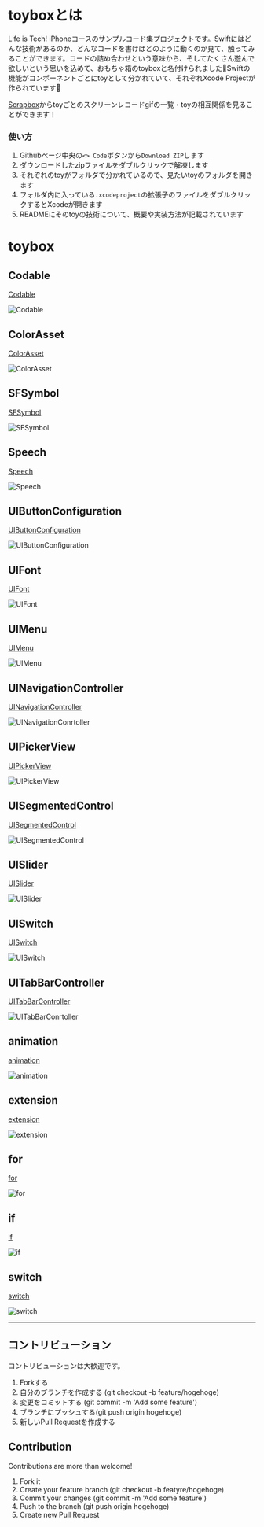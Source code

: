 # toyboxとは
Life is Tech! iPhoneコースのサンプルコード集プロジェクトです。Swiftにはどんな技術があるのか、どんなコードを書けばどのように動くのか見て、触ってみることができます。コードの詰め合わせという意味から、そしてたくさん遊んで欲しいという思いを込めて、おもちゃ箱のtoyboxと名付けられました🎉Swiftの機能がコンポーネントごとにtoyとして分かれていて、それぞれXcode Projectが作られています👀  

[Scrapbox](https://scrapbox.io/toybox-ios/)からtoyごとのスクリーンレコードgifの一覧・toyの相互関係を見ることができます！

### 使い方
1. Githubページ中央の`<> Code`ボタンから`Download ZIP`します
2. ダウンロードしたzipファイルをダブルクリックで解凍します
3. それぞれのtoyがフォルダで分かれているので、見たいtoyのフォルダを開きます
4. フォルダ内に入っている`.xcodeproject`の拡張子のファイルをダブルクリックするとXcodeが開きます
5. READMEにそのtoyの技術について、概要や実装方法が記載されています

# toybox

## Codable
[Codable](https://github.com/lifeistech/toybox/tree/main/Codable)

![Codable](Codable/Codable.gif)

## ColorAsset
[ColorAsset](https://github.com/lifeistech/toybox/tree/main/ColorAsset)

![ColorAsset](ColorAsset/ColorAsset.png)

## SFSymbol
[SFSymbol](https://github.com/lifeistech/toybox/tree/main/SFSymbol)

![SFSymbol](SFSymbol/SFSymbol.png)

## Speech
[Speech](https://github.com/lifeistech/toybox/tree/main/Speech)

![Speech](Speech/Speech.png)

## UIButtonConfiguration
[UIButtonConfiguration](https://github.com/lifeistech/toybox/tree/main/UIButtonConfiguration)

![UIButtonConfiguration](UIButtonConfiguration/UIButtonConfiguration.gif)

## UIFont
[UIFont](https://github.com/lifeistech/toybox/tree/main/UIFont)

![UIFont](UIFont/UIFont.png)

## UIMenu
[UIMenu](https://github.com/lifeistech/toybox/tree/main/UIMenu)

![UIMenu](UIMenu/UIMenu.gif)

## UINavigationController
[UINavigationController](https://github.com/lifeistech/toybox/tree/main/UINavigationConrtoller)

![UINavigationConrtoller](UINavigationController/UINavigationController.gif)

## UIPickerView
[UIPickerView](https://github.com/lifeistech/toybox/tree/main/UIPickerView)

![UIPickerView](UIPickerView/UIPickerView.gif)

## UISegmentedControl
[UISegmentedControl](https://github.com/lifeistech/toybox/tree/main/UISegmentedControl)

![UISegmentedControl](UISegmentedControl/UISegmentedControl.gif)

## UISlider
[UISlider](https://github.com/lifeistech/toybox/tree/main/UISlider)

![UISlider](UISlider/UISlider.gif)

## UISwitch
[UISwitch](https://github.com/lifeistech/toybox/tree/main/UISwitch)

![UISwitch](UISwitch/UISwitch.gif)

## UITabBarController
[UITabBarController](https://github.com/lifeistech/toybox/tree/main/UITabBarController)

![UITabBarConrtoller](UITabBarController/UITabBarController.gif)

## animation
[animation](https://github.com/lifeistech/toybox/tree/main/animation)

![animation](animation/animation.gif)

## extension
[extension](https://github.com/lifeistech/toybox/tree/main/extension)

![extension](extension/extension.gif)

## for
[for](https://github.com/lifeistech/toybox/tree/main/for)

![for](for/for.gif)

## if
[if](https://github.com/lifeistech/toybox/tree/main/if)

![if](if/if.gif)

## switch
[switch](https://github.com/lifeistech/toybox/tree/main/switch)

![switch](switch/switch.gif)

---------------------------------------

## コントリビューション
コントリビューションは大歓迎です。

1. Forkする
2. 自分のブランチを作成する (git checkout -b feature/hogehoge)
3. 変更をコミットする (git commit -m 'Add some feature')
4. ブランチにプッシュする(git push origin hogehoge)
5. 新しいPull Requestを作成する

## Contribution
Contributions are more than welcome!

1. Fork it
2. Create your feature branch (git checkout -b featyre/hogehoge)
3. Commit your changes (git commit -m 'Add some feature')
4. Push to the branch (git push origin hogehoge)
5. Create new Pull Request
